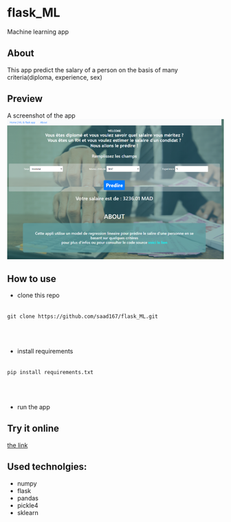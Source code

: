 # flask_ML
Machine learning app 


## About

This app predict the salary of a person on the basis of many criteria(diploma, experience, sex)

## Preview

A screenshot of the app 
<img src="static\screen.png" />

## How to use

* clone this repo 

<code>
git clone https://github.com/saad167/flask_ML.git
</code>
<br>
<br>
<br>

* install requirements 

<code>
pip install requirements.txt
</code>

<br>
<br>
<br>

* run the app 

## Try it online

<a href=""> the link </a>

## Used technolgies:

* numpy
* flask
* pandas
* pickle4 
* sklearn
